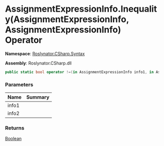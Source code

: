 # AssignmentExpressionInfo\.Inequality\(AssignmentExpressionInfo, AssignmentExpressionInfo\) Operator

**Namespace**: [Roslynator.CSharp.Syntax](../../README.md)

**Assembly**: Roslynator\.CSharp\.dll

```csharp
public static bool operator !=(in AssignmentExpressionInfo info1, in AssignmentExpressionInfo info2)
```

### Parameters

| Name | Summary |
| ---- | ------- |
| info1 | |
| info2 | |

### Returns

[Boolean](https://docs.microsoft.com/en-us/dotnet/api/system.boolean)

